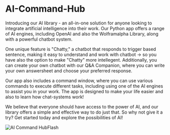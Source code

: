 # AI-Command-Hub

Introducing our AI library - an all-in-one solution for anyone looking to integrate artificial intelligence into their work. Our Python app offers a range of AI engines, including OpenAI and also the Wolframalpha Library, along with a powerful chatbot system.

One unique feature is "Chatty," a chatbot that responds to trigger based sentence, making it easy to understand and work with chatbot -> so you have also the option to make "Chatty" more intellegent. Additionally, you can create your own chatbot with our Q&A Companion, where you can write your own answersheet and choose your preferred response.

Our app also includes a command window, where you can use various commands to execute different tasks, including using one of the AI engines to assist you in your work. The app is designed to make your life easier and also to learn how chat-systems work!

We believe that everyone should have access to the power of AI, and our library offers a simple and effective way to do just that. So why not give it a try? Get started today and explore the possibilities of AI!

![AI Command HubFlash](https://user-images.githubusercontent.com/75140549/230712264-43bf6fc9-943f-40af-9c02-f95a92740b95.PNG)



